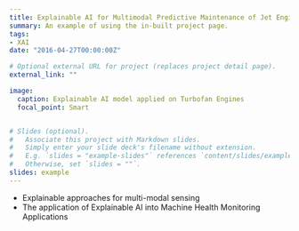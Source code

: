 ```yaml
---
title: Explainable AI for Multimodal Predictive Maintenance of Jet Engines with Smart HCI
summary: An example of using the in-built project page.
tags:
- XAI
date: "2016-04-27T00:00:00Z"

# Optional external URL for project (replaces project detail page).
external_link: ""

image:
  caption: Explainable AI model applied on Turbofan Engines
  focal_point: Smart


# Slides (optional).
#   Associate this project with Markdown slides.
#   Simply enter your slide deck's filename without extension.
#   E.g. `slides = "example-slides"` references `content/slides/example-slides.md`.
#   Otherwise, set `slides = ""`.
slides: example
---
```


- Explainable approaches for multi-modal sensing
- The application of Explainable AI into Machine Health Monitoring Applications 
